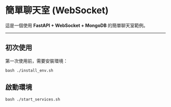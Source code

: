 # 簡單聊天室 (WebSocket)

這是一個使用 **FastAPI + WebSocket + MongoDB** 的簡單聊天室範例。

---

## 初次使用

第一次使用前，需要安裝環境：

```
bash ./install_env.sh
```

## 啟動環境

```
bash ./start_services.sh
```
